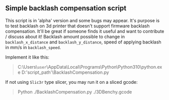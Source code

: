 ## Simple backlash compensation script


This script is in 'alpha' version and some bugs may appear. It's purpose is to test backlash on 3d printer that doesn't support firmware backlash compensation.
It'll be great if someone finds it useful and want to contribute / discuss about it!
Backlash amount possible to change in `backlash_x_distance` and `backlash_y_distance`, speed of applying backlash in mm/s in `backlash_speed`.

Implement it like this:

> C:\Users\\`user`\AppData\Local\Programs\Python\Python310\python.exe D:\'script_path'\BacklashCompensation.py

If not using `Slic3r` type slicer, you may run it on a sliced gcode:

> Python ./BacklashCompensation.py ./3DBenchy.gcode